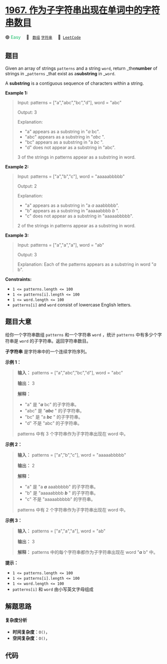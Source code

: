 # [1967. 作为子字符串出现在单词中的字符串数目](https://leetcode.com/problems/number-of-strings-that-appear-as-substrings-in-word)

🟢 <font color=#15bd66>Easy</font>&emsp; 🔖&ensp; [`数组`](/tag/array.md) [`字符串`](/tag/string.md)&emsp; 🔗&ensp;[`LeetCode`](https://leetcode.com/problems/number-of-strings-that-appear-as-substrings-in-word)

## 题目

Given an array of strings `patterns` and a string `word`, return
_the**number** of strings in _`patterns` _that exist as a**substring** in
_`word`.

A **substring** is a contiguous sequence of characters within a string.



**Example 1:**

> Input: patterns = ["a","abc","bc","d"], word = "abc"
> 
> Output: 3
> 
> Explanation:
> - "a" appears as a substring in "_a_ bc".
> - "abc" appears as a substring in "_abc_ ".
> - "bc" appears as a substring in "a _bc_ ".
> - "d" does not appear as a substring in "abc".
> 
> 3 of the strings in patterns appear as a substring in word.

**Example 2:**

> Input: patterns = ["a","b","c"], word = "aaaaabbbbb"
> 
> Output: 2
> 
> Explanation:
> - "a" appears as a substring in "a _a_ aaabbbbb".
> - "b" appears as a substring in "aaaaabbbb _b_ ".
> - "c" does not appear as a substring in "aaaaabbbbb".
> 
> 2 of the strings in patterns appear as a substring in word.

**Example 3:**

> Input: patterns = ["a","a","a"], word = "ab"
> 
> Output: 3
> 
> Explanation: Each of the patterns appears as a substring in word "_a_ b".

**Constraints:**

  * `1 <= patterns.length <= 100`
  * `1 <= patterns[i].length <= 100`
  * `1 <= word.length <= 100`
  * `patterns[i]` and `word` consist of lowercase English letters.


## 题目大意

给你一个字符串数组 `patterns` 和一个字符串 `word` ，统计 `patterns` 中有多少个字符串是 `word`
的子字符串。返回字符串数目。

**子字符串** 是字符串中的一个连续字符序列。



**示例 1：**

> 
> 
> 
> 
> 
> **输入：** patterns = ["a","abc","bc","d"], word = "abc"
> 
> **输出：** 3
> 
> **解释：**
> - "a" 是 "_**a**_ bc" 的子字符串。
> - "abc" 是 "_**abc**_ " 的子字符串。
> - "bc" 是 "a _**bc**_ " 的子字符串。
> - "d" 不是 "abc" 的子字符串。
> 
> patterns 中有 3 个字符串作为子字符串出现在 word 中。
> 
> 

**示例 2：**

> 
> 
> 
> 
> 
> **输入：** patterns = ["a","b","c"], word = "aaaaabbbbb"
> 
> **输出：** 2
> 
> **解释：**
> - "a" 是 "a _**a**_ aaabbbbb" 的子字符串。
> - "b" 是 "aaaaabbbb _**b**_ " 的子字符串。
> - "c" 不是 "aaaaabbbbb" 的字符串。
> 
> patterns 中有 2 个字符串作为子字符串出现在 word 中。
> 
> 

**示例 3：**

> 
> 
> 
> 
> 
> **输入：** patterns = ["a","a","a"], word = "ab"
> 
> **输出：** 3
> 
> **解释：** patterns 中的每个字符串都作为子字符串出现在 word "_**a**_ b" 中。
> 
> 



**提示：**

  * `1 <= patterns.length <= 100`
  * `1 <= patterns[i].length <= 100`
  * `1 <= word.length <= 100`
  * `patterns[i]` 和 `word` 由小写英文字母组成


## 解题思路

#### 复杂度分析

- **时间复杂度**：`O()`，
- **空间复杂度**：`O()`，

## 代码

```javascript

```